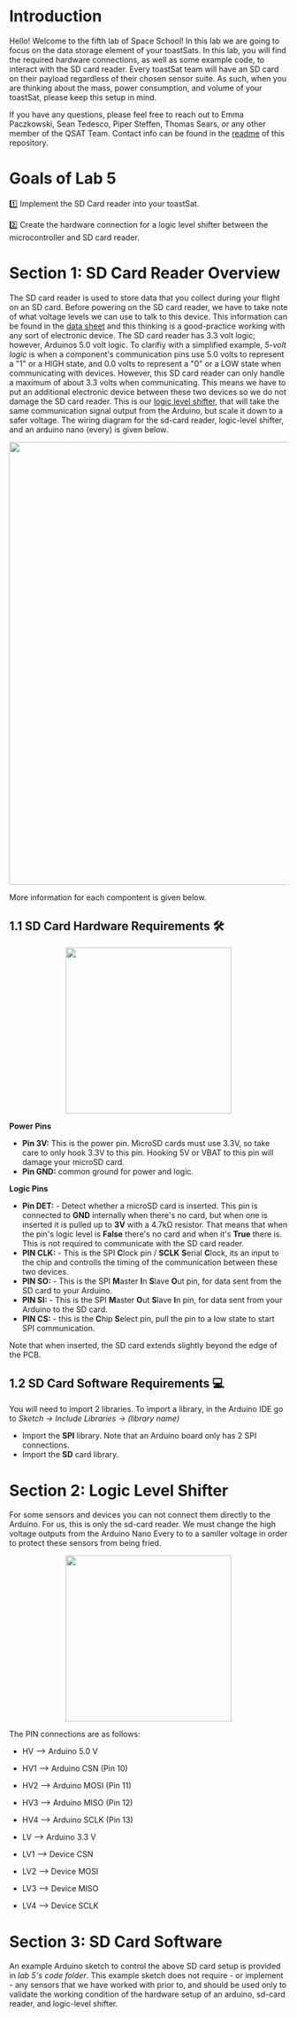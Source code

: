 # Introduction 
Hello! Welcome to the fifth lab of Space School! In this lab we are going to focus on the data storage element of your toastSats. In this lab, you will find the required hardware connections, as well as some example code, to interact with the SD card reader. Every toastSat team will have an SD card on their payload regardless of their chosen sensor suite. As such, when you are thinking about the mass, power consumption, and volume of your toastSat, please keep this setup in mind. 

If you have any questions, please feel free to reach out to Emma Paczkowski, Sean Tedesco, Piper Steffen, Thomas Sears, or any other member of the QSAT Team. Contact info can be found in the [readme](https://github.com/queens-satellite-team/Space-School) of this repository. 

# Goals of Lab 5 
1️⃣ Implement the SD Card reader into your toastSat. 

2️⃣ Create the hardware connection for a logic level shifter between the microcontroller and SD card reader. 

# Section 1: SD Card Reader Overview 
The SD card reader is used to store data that you collect during your flight on an SD card. Before powering on the SD card reader, we have to take note of what voltage levels we can use to talk to this device. This information can be found in the [data sheet](https://cdn-learn.adafruit.com/downloads/pdf/adafruit-microsd-spi-sdio.pdf) and this thinking is a good-practice working with any sort of electronic device. The SD card reader has 3.3 volt logic; however, Arduinos 5.0 volt logic. To clarifiy with a simplified example, _5-volt logic_ is when a component's communication pins use 5.0 volts to represent a "1" or a HIGH state, and 0.0 volts to represent a "0" or a LOW state when communicating with devices. However, this SD card reader can only handle a maximum of about 3.3 volts when communicating. This means we have to put an additional electronic device between these two devices so we do not damage the SD card reader. This is our [logic level shifter](https://www.sparkfun.com/products/12009), that will take the same communication signal output from the Arduino, but scale it down to a safer voltage. The wiring diagram for the sd-card reader, logic-level shifter, and an arduino nano (every) is given below. 

<p align="center">
	<image src="https://user-images.githubusercontent.com/48306876/162848601-cb52a35e-b6de-4f0a-89ba-3a23b0a15c55.png" width="900" height="800">
</p>

More information for each compontent is given below. 

## 1.1 SD Card Hardware Requirements 🛠️
<p align="center">
<image src="https://user-images.githubusercontent.com/48306876/140852743-43d21b8d-5aba-481d-93c1-825ad041c40c.png" width="300" height="300">
</p>

**Power Pins**
    
- **Pin 3V:** This is the power pin. MicroSD cards must use 3.3V, so take care to only hook 3.3V to this pin. Hooking 5V or VBAT to this pin will damage your microSD card.
- **Pin GND:** common ground for power and logic.
	
**Logic Pins**
	
- **Pin DET:** - Detect whether a microSD card is inserted. This pin is connected to **GND** internally when there's no card, but when one is inserted it is pulled up to **3V** with a 4.7kΩ resistor. That means that when the pin's logic level is **False** there's no card and when it's **True** there is. This is not required to communicate with the SD card reader.
- **PIN CLK:** - This is the SPI **C**lock pin / **SCLK** **S**erial **C**lock, its an input to the chip and controlls the timing of the communication between these two devices.
- **PIN SO:** - This is the SPI **M**aster **I**n **S**lave **O**ut pin, for data sent from the SD card to your Arduino. 
- **PIN SI:** - This is the SPI **M**aster **O**ut **S**lave **I**n pin, for data sent from your Arduino to the SD card.
- **PIN CS:** - this is the **C**hip **S**elect pin, pull the pin to a low state to start SPI communication.

Note that when inserted, the SD card extends slightly beyond the edge of the PCB. 

## 1.2 SD Card Software Requirements 💻
You will need to import 2 libraries. To import a library, in the Arduino IDE go to *Sketch -> Include Libraries -> (library name)*

- Import the **SPI** library. Note that an Arduino board only has 2 SPI connections.
- Import the **SD** card library.

# Section 2: Logic Level Shifter 

For some sensors and devices you can not connect them directly to the Arduino. For us, this is only the sd-card reader. We must change the high voltage outputs from the Arduino Nano Every to to a samller voltage in order to protect these sensors from being fried.

<p align="center">
<image src="https://user-images.githubusercontent.com/48306876/140852633-a25e0dec-651b-4dfb-b579-adb0ea23dae9.png" width="300" height="300">
</p>

The PIN connections are as follows:
	
- HV  --> Arduino 5.0 V
- HV1 --> Arduino CSN  (Pin 10) 
- HV2 --> Arduino MOSI (Pin 11)
- HV3 --> Arduino MISO (Pin 12)
- HV4 --> Arduino SCLK (Pin 13)

- LV  --> Arduino 3.3 V
- LV1 --> Device CSN  
- LV2 --> Device MOSI 
- LV3 --> Device MISO
- LV4 --> Device SCLK

# Section 3: SD Card Software 
An example Arduino sketch to control the above SD card setup is provided in _lab 5's code folder_. This example sketch does not require - or implement - any sensors that we have worked with prior to, and should be used only to validate the working condition of the hardware setup of an arduino, sd-card reader, and logic-level shifter.
